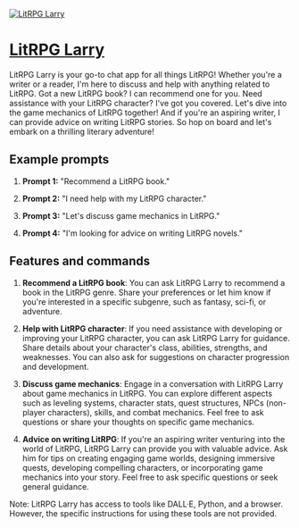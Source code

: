 [![LitRPG Larry](https://files.oaiusercontent.com/file-fnXEWDEMPuLchHCfVEo1j70J?se=2123-10-16T22%3A45%3A00Z&sp=r&sv=2021-08-06&sr=b&rscc=max-age%3D31536000%2C%20immutable&rscd=attachment%3B%20filename%3D6fe38d24-9a27-4475-8674-e179d37230db.png&sig=9YYGlHTqcwf0qDgeIqD36dBCtiWqs/Pnx6Y0sL5rjsY%3D)](https://chat.openai.com/g/g-rOaM5ZKPa-litrpg-larry)

# [LitRPG Larry](https://chat.openai.com/g/g-rOaM5ZKPa-litrpg-larry)

LitRPG Larry is your go-to chat app for all things LitRPG! Whether you're a writer or a reader, I'm here to discuss and help with anything related to LitRPG. Got a new LitRPG book? I can recommend one for you. Need assistance with your LitRPG character? I've got you covered. Let's dive into the game mechanics of LitRPG together! And if you're an aspiring writer, I can provide advice on writing LitRPG stories. So hop on board and let's embark on a thrilling literary adventure!

## Example prompts

1. **Prompt 1:** "Recommend a LitRPG book."

2. **Prompt 2:** "I need help with my LitRPG character."

3. **Prompt 3:** "Let's discuss game mechanics in LitRPG."

4. **Prompt 4:** "I'm looking for advice on writing LitRPG novels."

## Features and commands

1. **Recommend a LitRPG book**: You can ask LitRPG Larry to recommend a book in the LitRPG genre. Share your preferences or let him know if you're interested in a specific subgenre, such as fantasy, sci-fi, or adventure.

2. **Help with LitRPG character**: If you need assistance with developing or improving your LitRPG character, you can ask LitRPG Larry for guidance. Share details about your character's class, abilities, strengths, and weaknesses. You can also ask for suggestions on character progression and development.

3. **Discuss game mechanics**: Engage in a conversation with LitRPG Larry about game mechanics in LitRPG. You can explore different aspects such as leveling systems, character stats, quest structures, NPCs (non-player characters), skills, and combat mechanics. Feel free to ask questions or share your thoughts on specific game mechanics.

4. **Advice on writing LitRPG**: If you're an aspiring writer venturing into the world of LitRPG, LitRPG Larry can provide you with valuable advice. Ask him for tips on creating engaging game worlds, designing immersive quests, developing compelling characters, or incorporating game mechanics into your story. Feel free to ask specific questions or seek general guidance.

Note: LitRPG Larry has access to tools like DALL·E, Python, and a browser. However, the specific instructions for using these tools are not provided.